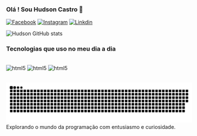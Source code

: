 ### Olá ! Sou Hudson Castro 👋

[![Facebook](https://img.shields.io/badge/Facebook-1877F2?style=for-the-badge&logo=facebook&logoColor=white)](https://www.facebook.com/hudson.castrofranca)
[![Instagram](https://img.shields.io/badge/Instagram-E4405F?style=for-the-badge&logo=instagram&logoColor=white)](https://www.instagram.com/hudsonn_castro/)
[![Linkdin](https://img.shields.io/badge/LinkedIn-0077B5?style=for-the-badge&logo=linkedin&logoColor=white)](https://www.linkedin.com/in/hudson-castro/)

![Hudson GitHub stats](https://github-readme-stats.vercel.app/api?username=Hudson-castro&show_icons=true&theme=dracula)

### Tecnologias que uso no meu dia a dia  

<div style = "Display: inline_block" ><br/>
<img  text-align="center" alt = "html5" src="https://img.shields.io/badge/HTML5-E34F26?style=for-the-badge&logo=html5&logoColor=white" />
<img  text-align="center" alt = "html5" src="https://img.shields.io/badge/CSS3-1572B6?style=for-the-badge&logo=css3&logoColor=white" />
<img  text-align= center alt = "html5" src="https://img.shields.io/badge/Java-ED8B00?style=for-the-badge&logo=openjdk&logoColor=white" />
</div><br/>

![snake gif](https://github.com/Hudson-castro/Hudson-castro/blob/output/github-contribution-grid-snake-dark.svg)
Explorando o mundo da programação com entusiasmo e curiosidade.
